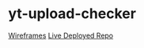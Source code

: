 # yt-upload-checker

[Wireframes](https://www.figma.com/file/xbk8HJ0s5oRxun2zAggtBE/Untitled?node-id=0%3A1)
[Live Deployed Repo](https://hudsonhancock.github.io/yt-upload-checker/)
